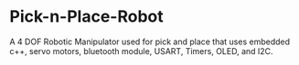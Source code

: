 # Pick-n-Place-Robot
A 4 DOF Robotic Manipulator used for pick and place that uses embedded c++, servo motors, bluetooth module, USART, Timers, OLED, and I2C.
